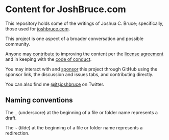 # Content for JoshBruce.com

This repository holds some of the writings of Joshua C. Bruce; specifically, those used for [joshbruce.com](https://joshbruce.com).

This project is one aspect of a broader conversation and possible community.

Anyone may [contribute to](https://github.com/8fold/site-joshbruce.com/blob/main/.github/CONTRIBUTING.md) improving the content per the [license agreement](https://github.com/8fold/site-joshbruce.com/blob/main/.github/LICENSE) and in keeping with the [code of conduct](https://github.com/8fold/site-joshbruce.com/blob/main/.github/CODE_OF_CONDUCT.md).

You may interact with and [sponsor](https://github.com/sponsors/joshbruce) this project through GitHub using the sponsor link, the discussion and issues tabs, and contributing directly.

You can also find me [@itsjoshbruce](https://twitter.com/ItsJoshBruce) on Twitter.

## Naming conventions

The `_` (underscore) at the beginning of a file or folder name represents a draft.

The `~` (tilde) at the beginning of a file or folder name represents a redirection.
